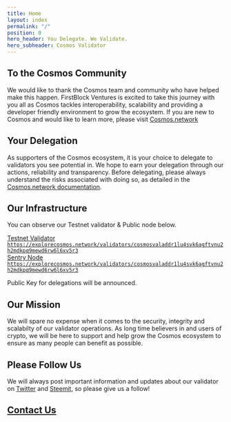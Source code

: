 ```yaml
---
title: Home
layout: index
permalink: "/"
position: 0
hero_header: You Delegate. We Validate.
hero_subheader: Cosmos Validator
---
```


## To the Cosmos Community
We would like to thank the Cosmos team and community who have helped make this happen. FirstBlock Ventures is excited to take this journey with you all as Cosmos tackles interoperability, scalability and providing a developer friendly environment to grow the ecosystem.  If you are new to Cosmos and would like to learn more, please visit [Cosmos.network](https://cosmos.network)

## Your Delegation
As supporters of the Cosmos ecosystem, it is your choice to delegate to validators you see potential in. We hope to earn your delegation through our actions, reliability and transparency. Before delegating, please always understand the risks associated with doing so, as detailed in the [Cosmos.network documentation](https://cosmos.network/docs/resources/delegator-faq.html#risks).

## Our Infrastructure
You can observe our Testnet validator & Public node below.

<div class="button-w-code">
	<a href="https://explorecosmos.network/validators/cosmosvaladdr1lu4svk6agftvnu2h2mdkpq9mewd6rw6l6xv5r3" class="button">Testnet Validator</a>
	<code><a href="https://explorecosmos.network/validators/cosmosvaladdr1lu4svk6agftvnu2h2mdkpq9mewd6rw6l6xv5r3">https://explorecosmos.network/validators/cosmosvaladdr1lu4svk6agftvnu2h2mdkpq9mewd6rw6l6xv5r3</a></code>
</div>

<div class="button-w-code">
	<a href="https://explorecosmos.network/validators/cosmosvaladdr1lu4svk6agftvnu2h2mdkpq9mewd6rw6l6xv5r3" class="button">Sentry Node</a>
	<code><a href="https://explorecosmos.network/validators/cosmosvaladdr1lu4svk6agftvnu2h2mdkpq9mewd6rw6l6xv5r3">https://explorecosmos.network/validators/cosmosvaladdr1lu4svk6agftvnu2h2mdkpq9mewd6rw6l6xv5r3</a></code>
</div>

Public Key for delegations will be announced.

## Our Mission
We will spare no expense when it comes to the security, integrity and scalabilty of our validator operations. As long time believers in and users of crypto, we will be here to support and help grow the Cosmos ecosystem to ensure as many people can benefit as possible.

## Please Follow Us 
We will always post important information and updates about our validator on [Twitter](https://twitter.com/FirstBlockV) and [Steemit](https://steemit.com/@firstblock), so please give us a follow! 


## [Contact Us](http://firstblock.io/contact/)
<br/>
